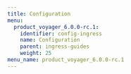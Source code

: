 ```yaml
---
title: Configuration
menu:
  product_voyager_6.0.0-rc.1:
    identifier: config-ingress
    name: Configuration
    parent: ingress-guides
    weight: 25
menu_name: product_voyager_6.0.0-rc.1
---
```

